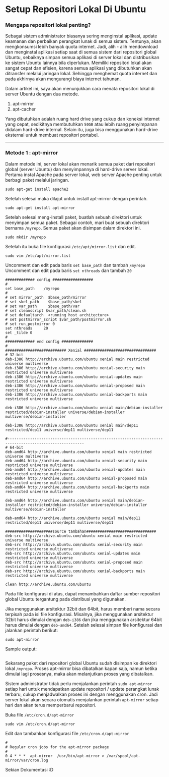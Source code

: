 # Setup Repositori Lokal Di Ubuntu

### Mengapa repositori lokal penting?

Sebagai sistem administrator biasanya sering menginstal aplikasi, update keamanan dan perbaikan perangkat lunak di semua sistem. Tentunya, akan mengkonsumsi lebih banyak quota internet. Jadi, alih - alih mendownload dan menginstal aplikasi setiap saat di semua sistem dari repositori global Ubuntu, sebaiknya simpan semua aplikasi di server lokal dan distribusikan ke sistem Ubuntu lainnya bila diperlukan. Memiliki repositori lokal akan sangat cepat dan efisien, karena semua aplikasi yang dibutuhkan akan ditransfer melalui jaringan lokal. Sehingga menghemat quota internet dan pada akhirnya akan mengurangi biaya internet tahunan.

Dalam artikel ini, saya akan menunjukkan cara menata repositori lokal di server Ubuntu dengan dua metode.

1. apt-mirror
2. apt-cacher

Yang dibutuhkan adalah ruang hard drive yang cukup dan koneksi internet yang cepat, sedikitnya membutuhkan `50GB` atau lebih ruang penyimpanan didalam hard-drive internal. Selain itu, juga bisa menggunakan hard-drive eksternal untuk membuat repositori portabel.

---

### Metode 1 : apt-mirror

Dalam metode ini, server lokal akan menarik semua paket dari repositori global (server Ubuntu) dan menyimpannya di hard-drive server lokal.
Pertama instal Apache pada server lokal, web server Apache penting untuk berbagi paket melalui jaringan.

```shell
sudo apt-get install apache2
```

Setelah selesai maka dilajut untuk install apt-mirror dengan perintah.

```shell
sudo apt-get install apt-mirror
```

Setelah selesai meng-install paket, buatlah sebuah direktori untuk menyimpan semua paket. Sebagai contoh, mari buat sebuah direktori bernama `/myrepo`. Semua paket akan disimpan dalam direktori ini.

```shell
sudo mkdir /myrepo
```

Setelah itu buka file konfigurasi `/etc/apt/mirror.list` dan edit.

```shell
sudo vim /etc/apt/mirror.list
```

Uncomment dan edit pada baris `set base_path` dan tambah `/myrepo`
Uncomment dan edit pada baris `set nthreads` dan tambah `20`

```shell
############# config ##################
#
set base_path    /myrepo
#
# set mirror_path  $base_path/mirror
# set skel_path    $base_path/skel
# set var_path     $base_path/var
# set cleanscript $var_path/clean.sh
# set defaultarch  <running host architecture>
# set postmirror_script $var_path/postmirror.sh
# set run_postmirror 0
set nthreads     20
set _tilde 0
#
############# end config ##############
#
########################### Xenial ################################
# 32-bit
deb-i386 http://archive.ubuntu.com/ubuntu xenial main restricted universe multiverse
deb-i386 http://archive.ubuntu.com/ubuntu xenial-security main restricted universe multiverse
deb-i386 http://archive.ubuntu.com/ubuntu xenial-updates main restricted universe multiverse
deb-i386 http://archive.ubuntu.com/ubuntu xenial-proposed main restricted universe multiverse
deb-i386 http://archive.ubuntu.com/ubuntu xenial-backports main restricted universe multiverse

deb-i386 http://archive.ubuntu.com/ubuntu xenial main/debian-installer restricted/debian-installer universe/debian-installer multiverse/debian-installer

deb-i386 http://archive.ubuntu.com/ubuntu xenial main/dep11 restricted/dep11 universe/dep11 multiverse/dep11

#--------------------------------------------------------------------------------------------------------
# 64-bit
deb-amd64 http://archive.ubuntu.com/ubuntu xenial main restricted universe multiverse
deb-amd64 http://archive.ubuntu.com/ubuntu xenial-security main restricted universe multiverse
deb-amd64 http://archive.ubuntu.com/ubuntu xenial-updates main restricted universe multiverse
deb-amd64 http://archive.ubuntu.com/ubuntu xenial-proposed main restricted universe multiverse
deb-amd64 http://archive.ubuntu.com/ubuntu xenial-backports main restricted universe multiverse

deb-amd64 http://archive.ubuntu.com/ubuntu xenial main/debian-installer restricted/debian-installer universe/debian-installer multiverse/debian-installer

deb-amd64 http://archive.ubuntu.com/ubuntu xenial main/dep11 restricted/dep11 universe/dep11 multiverse/dep11

#####################source tambahan###############################
deb-src http://archive.ubuntu.com/ubuntu xenial main restricted universe multiverse
deb-src http://archive.ubuntu.com/ubuntu xenial-security main restricted universe multiverse
deb-src http://archive.ubuntu.com/ubuntu xenial-updates main restricted universe multiverse
deb-src http://archive.ubuntu.com/ubuntu xenial-proposed main restricted universe multiverse
deb-src http://archive.ubuntu.com/ubuntu xenial-backports main restricted universe multiverse

clean http://archive.ubuntu.com/ubuntu
```

Pada file konfigurasi di atas, dapat menambahkan daftar sumber repositori global Ubuntu tergantung pada distribusi yang digunakan.

Jika menggunakan arsitektur 32bit dan 64bit, harus memberi nama secara terpisah pada isi file konfigurasi. Misalnya, jika menggunakan arsitektur 32bit harus dimulai dengan `deb-i386` dan jika menggunakan arsitektur 64bit harus dimulai dengan `deb-amd64`. Setelah selesai simpan file konfigurasi dan jalankan perintah berikut:

```shell
sudo apt-mirror
```
Sample output:

```shell
```

Sekarang paket dari repositori global Ubuntu sudah disimpan ke direktori lokal `/myrepo`. Proses apt-mirror bisa dibatalkan kapan saja, namun ketika dimulai lagi prosesnya, maka akan melanjutkan proses yang dibatalkan.

Sistem administrator tidak perlu menjalankan perintah `sudo apt-mirror` setiap hari untuk mendapatkan update repositori / update perangkat lunak terbaru, cukup menjadwalkan proses ini dengan menggunakan cron. Jadi server lokal akan secara otomatis menjalankan perintah `apt-mirror` setiap hari dan akan terus memperbarui repositori.

Buka file `/etc/cron.d/apt-mirror`
```shell
sudo vim /etc/cron.d/apt-mirror
```
Edit dan tambahkan konfigurasi file `/etc/cron.d/apt-mirror`
```shell
#
# Regular cron jobs for the apt-mirror package
#
0 4 * * *  apt-mirror  /usr/bin/apt-mirror > /var/spool/apt-mirror/var/cron.log
```

Sekian Dokumentasi :D
